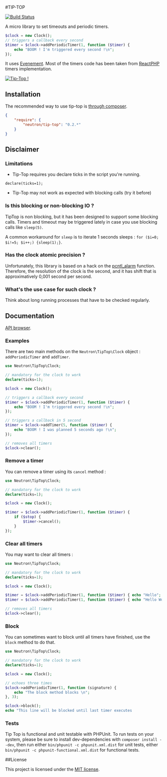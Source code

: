 #TIP-TOP

[![Build Status](https://secure.travis-ci.org/romainneutron/Tip-Top.png?branch=master)](https://travis-ci.org/romainneutron/Tip-Top)

A micro library to set timeouts and periodic timers.

```php
$clock = new Clock();
// triggers a callback every second
$timer = $clock->addPeriodicTimer(1, function ($timer) {
    echo "BOOM ! I'm triggered every second !\n";
});
```

It uses [Evenement](https://github.com/igorw/evenement). Most of the timers
code has been taken from [ReactPHP](https://github.com/reactphp/react) timers
implementation.

[![Tip-Top !](https://raw.github.com/romainneutron/Tip-Top/master/docs/source/_themes/Alchemy/static/img/project.png)](https://tip-top.readthedocs.org)

## Installation

The recommended way to use tip-top is [through composer](http://getcomposer.org).

```JSON
{
    "require": {
        "neutron/tip-top": "0.2.*"
    }
}
```

## Disclaimer

### Limitations

- Tip-Top requires you declare ticks in the script you're running.
```
declare(ticks=1);
```
- Tip-Top may not work as expected with blocking calls (try it before)

### Is this blocking or non-blocking IO ?

TipTop is non blocking, but it has been designed to support some blocking
calls. Timers and timeout may be triggered lately in case you use blocking
calls like ``sleep(5)``.

A common workaround for `sleep` is to iterate 1 seconds sleeps :
``for ($i=0; $i!=5; $i++;) {sleep(1);}``.

### Has the clock atomic precision ?

Unfortunately, this library is based on a hack on the
[pcntl_alarm](php.net/manual/en/function.pcntl-alarm.php) function. Therefore,
the resolution of the clock is the second, and it has shift that is
approximatively 0,001 second per second.

### What's the use case for such clock ?

Think about long running processes that have to be checked regularly.


## Documentation

[API browser](https://tip-top.readthedocs.org/en/latest/_static/API/).

### Examples

There are two main methods on the `Neutron\TipTop\Clock` object :
`addPeriodicTimer` and `addTimer`.

```php
use Neutron\TipTop\Clock;

// mandatory for the clock to work
declare(ticks=1);

$clock = new Clock();

// triggers a callback every second
$timer = $clock->addPeriodicTimer(1, function ($timer) {
    echo "BOOM ! I'm triggered every second !\n";
});

// triggers a callback in 5 second
$timer = $clock->addTimer(5, function ($timer) {
    echo "BOOM ! I was planned 5 seconds ago !\n";
});

// removes all timers
$clock->clear();
```

### Remove a timer

You can remove a timer using its `cancel` method :

```php
use Neutron\TipTop\Clock;

// mandatory for the clock to work
declare(ticks=1);

$clock = new Clock();

$timer = $clock->addPeriodicTimer(1, function ($timer) {
    if ($stop) {
        $timer->cancel();
    }
});
```

### Clear all timers

You may want to clear all timers :


```php
use Neutron\TipTop\Clock;

// mandatory for the clock to work
declare(ticks=1);

$clock = new Clock();

$timer = $clock->addPeriodicTimer(1, function ($timer) { echo "Hello"; });
$timer = $clock->addPeriodicTimer(1, function ($timer) { echo "Hello World"; });

// removes all timers
$clock->clear();
```

### Block

You can sometimes want to block until all timers have finished, use the `block`
method to do that.

```php
use Neutron\TipTop\Clock;

// mandatory for the clock to work
declare(ticks=1);

$clock = new Clock();

// echoes three times
$clock->addPeriodicTimer(1, function (signature) {
    echo "The block method blocks \n";
}, 3);

$clock->block();
echo "This line will be blocked until last timer executes
```

### Tests

Tip Top is functional and unit testable with PHPUnit.
To run tests on your system, please be sure to install dev-dependencies with
`composer install --dev`, then run either `bin/phpunit -c phpunit.xml.dist` for
unit tests, either `bin/phpunit -c phpunit-functional.xml.dist` for functional
tests.

##License

This project is licensed under the [MIT license](http://opensource.org/licenses/MIT).

